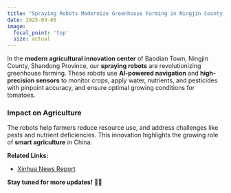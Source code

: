```yaml
---
title: "Spraying Robots Modernize Greenhouse Farming in Ningjin County, Shandong province"
date: 2025-03-05
image:
  focal_point: 'top'
  size: actual
---
```


In the **modern agricultural innovation center** of Baodian Town, Ningjin County, Shandong Province, our **spraying robots** are revolutionizing greenhouse farming. These robots use **AI-powered navigation** and **high-precision sensors** to monitor crops, apply water, nutrients, and pesticides with pinpoint accuracy, and ensure optimal growing conditions for tomatoes. 

<!--more-->

### Impact on Agriculture
The robots help farmers reduce resource use, and address challenges like pests and nutrient deficiencies. This innovation highlights the growing role of **smart agriculture** in China.

**Related Links:**  
- [Xinhua News Report](https://app.xinhuanet.com/news/article.html?articleId=125203f56319bcb64e8b803e490011a3&timestamp=65129)  

**Stay tuned for more updates!** 🌱🤖